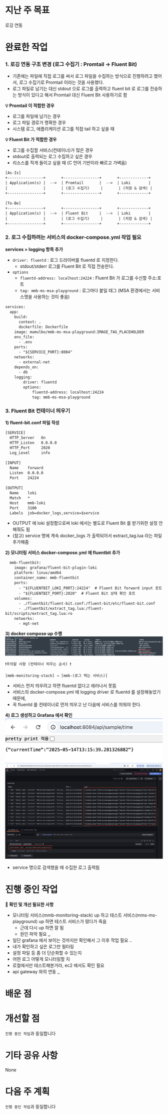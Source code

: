 # 지난 주 목표
로깅 연동 

# 완료한 작업
### 1. 로깅 연동 구조 변경 (로그 수집기 : Promtail → Fluent Bit)
- 기존에는 파일에 직접 로그를 써서 로그 파일을 수집하는 방식으로 진행하려고 했어서, 로그 수집기로 Promtail 이라는 것을 사용했다. 
- 로그 파일로 남기는 대신 stdout 으로 로그를 출력하고 fluent bit 로 로그를 전송하는 방식이 있다고 해서 Promtail 대신 Fluent Bit 사용하기로 함 

**💡 Promtail 이 적합한 경우**
- 로그를 파일에 남기는 경우 
- 로그 파일 경로가 명확한 경우
- 시스템 로그, 애플리케이션 로그를 직접 tail 하고 싶을 때 

**💡 Fluent Bit 가 적합한 경우**
- 로그를 수집할 서비스(컨테이너)가 많은 경우
- stdout로 출력되는 로그 수집하고 싶은 경우
- 리소스를 적게 들이고 싶을 때 (C 언어 기반이라 빠르고 가벼움)


```
[As-Is]
+----------------+       +----------------+       +-------------+ 
| Application(s) |  -->  | Promtail       |  -->  | Loki        | 
|                |       | (로그 수집기)     |       | (저장 & 검색) | 
+----------------+       +----------------+       +-------------+ 

[To-Be]
+----------------+       +----------------+       +-------------+ 
| Application(s) |  -->  | Fluent Bit     |  -->  | Loki        | 
|                |       | (로그 수집기)     |       | (저장 & 검색) | 
+----------------+       +----------------+       +-------------+ 
```
### 2. 로그 수집하려는 서비스의 docker-compose.yml 작업 필요
**services > logging 항목 추가** 
- `driver: fluentd` : 로그 드라이버를 fluentd 로 지정한다. 
  - stdout/stderr 로그를 Fluent Bit 로 직접 전송한다. 
- `options`
  - `fluentd-address: localhost:24224` : Fluent Bit 가 로그를 수신할 주소:포트
  - `tag: mmb-ms-msa-playground` : 로그마다 붙일 태그 (MSA 환경에서는 서비스명을 사용하는 것이 좋음)
```
services:
  app:
    build:
      context: .
      dockerfile: Dockerfile
    image: mumulbo/mmb-ms-msa-playground:IMAGE_TAG_PLACEHOLDER
    env_file:
      - .env
    ports:
      - "${SERVICE_PORT}:8084"
    networks:
      - external-net
    depends_on:
      - db
    logging:
        driver: fluentd
        options:
            fluentd-address: localhost:24224
            tag: mmb-ms-msa-playground
```

### 3. Fluent Bit 컨테이너 띄우기 
**1) fluent-bit.conf 파일 작성**
```
[SERVICE]
  HTTP_Server   On
  HTTP_Listen   0.0.0.0
  HTTP_Port     2020
  Log_Level     info

[INPUT]
  Name    forward
  Listen  0.0.0.0
  Port    24224

[OUTPUT]
  Name    loki
  Match   *
  Host    mmb-loki
  Port    3100
  Labels  job=docker_logs,service=$service
```
- OUTPUT 에 loki 설정함으로써 loki 에서는 별도로 Fluent Bit 를 받기위한 설정 안해줘도 됨
- (참고) service 명에 계속 docker_logs 가 출력되어서 extract_tag.lua 라는 파일 추가해줌

**2) 모니터링 서비스 docker-compose.yml 에 fluentbit 추가**
```
  mmb-fluentbit:
    image: grafana/fluent-bit-plugin-loki
    platform: linux/amd64
    container_name: mmb-fluentbit
    ports:
      - "${FLUENTBIT_LOKI_PORT}:24224"  # Fluent Bit forward input 포트
      - "${FLUENTBIT_PORT}:2020"  # Fluent Bit 상태 확인 포트
    volumes:
      - ./fluentbit/fluent-bit.conf:/fluent-bit/etc/fluent-bit.conf
      - ./fluentbit/extract_tag.lua:/fluent-bit/scripts/extract_tag.lua:ro
    networks:
      - mgt-net
```
**3) docker compose up 수행**
![](../../9_images/w10_fluentbit.jpg)
```
❗️주의할 사항 (컨테이너 띄우는 순서) ❗️

[mmb-monitoring-stack] → [mmb-(로그 찍는 서비스)] 
```
- 서비스 먼저 띄우려고 하면 fluentd 없다고 에러나서 못뜸
- 서비스의 docker-compose.yml 에 logging driver 로 fluentd 를 설정해놓았기 때문에, 
- 꼭 fluentd 를 컨테이너로 먼저 띄우고 난 다음에 서비스를 띄워야 한다. 

**4) 로그 생성하고 Grafana 에서 확인**
![](../../9_images/w10_log.jpg)
![](../../9_images/w10_grafana.jpg)
- service 명으로 검색했을 때 수집한 로그 출력됨 


# 진행 중인 작업
**💢 확인 및 개선 필요한 사항**
- 모니터링 서비스(mmb-monitoring-stack) up 하고 테스트 서비스(mms-ms-playground) up 하면 테스트 서비스가 떴다가 죽음 
  - 근데 다시 up 하면 잘 됨 
  - 원인 파악 필요 ,, 
- 일단 grafana 에서 보이는 것까지만 확인해서 그 이후 작업 필요 .. 
- 내가 확인하고 싶은 로그만 필터링
- 설정 파일 등 좀 더 단순화할 수 있는지
- 어떤 로그 어떻게 모니터링할 지 
- 로컬에서만 테스트해본거라, ec2 에서도 확인 필요
- api gateway 와의 연동 ,, 

# 배운 점


# 개선할 점
`진행 중인 작업`과 동일합니다

# 기타 공유 사항
None

# 다음 주 계획
`진행 중인 작업`과 동일합니다
